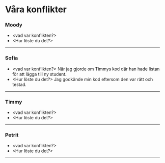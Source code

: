 # Våra konflikter

### Moody
- <vad var konflikten?>
- <Hur löste du det?>

---

### Sofia
- <vad var konflikten?>
När jag gjorde om Timmys kod där han hade listan för att lägga till ny student. 
- <Hur löste du det?>
Jag godkände min kod eftersom den var rätt och testad.

---

### Timmy
- <vad var konflikten?>
- <Hur löste du det?>

---

### Petrit
- <vad var konflikten?>
- <Hur löste du det?>

---
